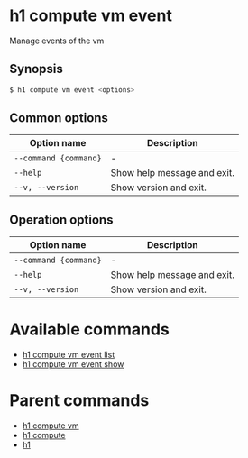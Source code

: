 
# h1 compute vm event

Manage events of the vm

## Synopsis

```bash
$ h1 compute vm event <options>
```

## Common options

| Option name               | Description                 |
| ------------------------- | --------------------------- |
| ```--command {command}``` | -                           |
| ```--help```              | Show help message and exit. |
| ```--v, --version```      | Show version and exit.      |

## Operation options

| Option name               | Description                 |
| ------------------------- | --------------------------- |
| ```--command {command}``` | -                           |
| ```--help```              | Show help message and exit. |
| ```--v, --version```      | Show version and exit.      |

# Available commands

* [h1 compute vm event list](./list/README.md)
* [h1 compute vm event show](./show/README.md)

# Parent commands

* [h1 compute vm](./../README.md)
* [h1 compute](./../../README.md)
* [h1](./../../../README.md)
